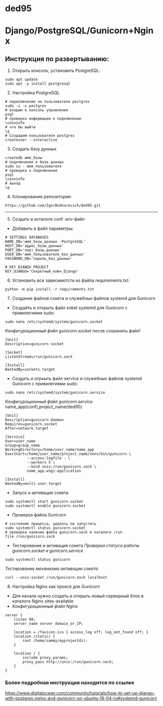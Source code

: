 # ded95
# Django/PostgreSQL/Gunicorn+Nginx
## Инструкция по развертыванию:
1. Открыть консоль, установить PostgreSQL:
```
sudo apt update
sudo apt -y install postgresql
```
2. Настройка PostgreSQL
```
# переключение на пользователя postgres
sudo -i -u postgres
# входим в консоль управления
psql
# проверка информации о подключении
\conninfo
# что бы выйти
\q
# Создадим пользователя postgres
createuser --interactive
```
3. Создать базу дунных
```
createdb имя_базы
# подключение к базе данных
sudo su - имя_пользователя
# проверка о подключении
psql
\conninfo
# выход
\q
```
4. Клонирование репозитория:
```
https://github.com/IgorBukharevich/ded95.git
```
---
5. Создать в коталоге conf .env-файл
* Добавить в файл параметры:
```
# SETTINGS DATABASES
NAME_DB='имя_базы_данных -PostgreSQL'
HOST_DB='адрес_базы_данных'
PORT_DB='порт_базы_данных'
USER_DB='имя_пользователя_баз_данных'
PASSWORD_DB='пароль_баз_данных'

# KEY DJANGO PROJECT
KEY_DJANGO='Секретный_ключ_Django'
```
6. Установить все зависимотсти из файла requirements.txt:
```
python -m pip install -r requirements.txt
```
7. Создание файлов сокета и служебных файлов systemd для Gunicorn
* Создайть и открыть файл soket systemd для Gunicorn с привилегиями sudo:
```
sudo nano /etc/systemd/system/gunicorn.socket
```
*Конфигурационный файл gunicorn.socket*
после сохранить файл!
```
[Unit]
Description=gunicorn socket

[Socket]
ListenStream=/run/gunicorn.sock

[Install]
WantedBy=sockets.target
```
* Создать и отркыть файл service и служебных файлов systemd Gunicorn c привилегиями sudo:
```
sudo nano /etc/systemd/system/gunicorn.service
```
*Конфигурационный файл gunicorn.service* name_app(conf),project_name(ded95)
```
[Unit]
Description=gunicorn daemon
Requires=gunicorn.socket
After=network.target

[Service]
User=user_name
Group=group_name
WorkingDirectory=/home/user_name/name_app
ExecStart=/home/user_name/project_name/venv/bin/gunicorn \
          --access-logfile - \
          --workers 5 \
          --bind unix:/run/gunicorn.sock \
          name_app.wsgi:application

[Install]
WantedBy=multi-user.target
```
* Запуск и активация сокета
```
sudo systemctl start gunicorn.socket
sudo systemctl enable gunicorn.socket
```
* Проверка файла Gunicorn
```
# состояние процесса, удалось ли запустить
sudo systemctl status gunicorn.socket
# проверка наличие файла gunicorn.sock в каталоге /run
file /run/gunicorn.sock
```
* Тестирование и активация сокета
*Проверка статуса работы gunicorn.socket и gunicorn.service*
```
sudo systemctl status gunicorn
```
*Тестирование механизма активации сокета*
```
curl --unix-socket /run/gunicorn.sock localhost
```
8. Настройка Nginx как проксе для Gunicorn
* Для начала нужно создать и открыть новый серверный блок в каталоге Nginx sites-available
* *Конфигурационный файл Nginx*
```
server {
    listen 80;
    server_name server_domain_or_IP;

    location = /favicon.ico { access_log off; log_not_found off; }
    location /static/ {
        root /home/sammy/myprojectdir;
    }

    location / {
        include proxy_params;
        proxy_pass http://unix:/run/gunicorn.sock;
    }
}
```
### Более подробная инструкция находится по ссылке
https://www.digitalocean.com/community/tutorials/how-to-set-up-django-with-postgres-nginx-and-gunicorn-on-ubuntu-18-04-ru#systemd-gunicorn

